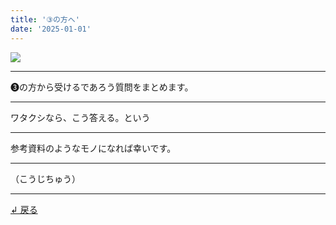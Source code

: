 ```yaml
---
title: '③の方へ'
date: '2025-01-01'
---
```

![](/images/03.jpg)
***
➌の方から受けるであろう質問をまとめます。
***
ワタクシなら、こう答える。という
***
参考資料のようなモノになれば幸いです。
***
（こうじちゅう）
***
[ ↲ 戻る ](/posts/3)
